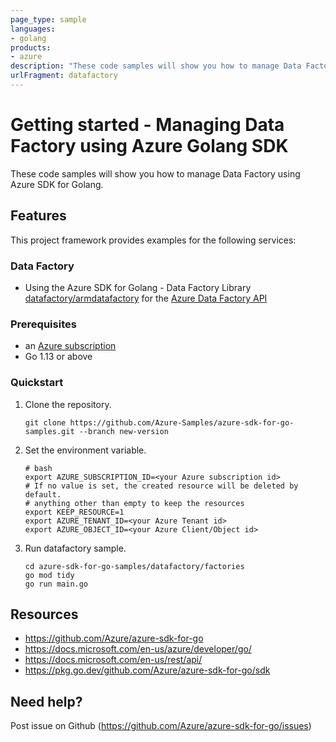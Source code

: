 ```yaml
---
page_type: sample
languages:
- golang
products:
- azure
description: "These code samples will show you how to manage Data Factory using Azure SDK for Golang."
urlFragment: datafactory
---
```


# Getting started - Managing Data Factory using Azure Golang SDK

These code samples will show you how to manage Data Factory using Azure SDK for Golang.

## Features

This project framework provides examples for the following services:

### Data Factory
* Using the Azure SDK for Golang - Data Factory Library [datafactory/armdatafactory](https://pkg.go.dev/github.com/Azure/azure-sdk-for-go/sdk/resourcemanager/datafactory/armdatafactory) for the [Azure Data Factory API](https://docs.microsoft.com/en-us/rest/api/datafactory/)

### Prerequisites
* an [Azure subscription](https://azure.microsoft.com)
* Go 1.13 or above

### Quickstart

1. Clone the repository.

    ```
    git clone https://github.com/Azure-Samples/azure-sdk-for-go-samples.git --branch new-version
    ```
   
2. Set the environment variable.

   ```
   # bash
   export AZURE_SUBSCRIPTION_ID=<your Azure subscription id> 
   # If no value is set, the created resource will be deleted by default.
   # anything other than empty to keep the resources
   export KEEP_RESOURCE=1 
   export AZURE_TENANT_ID=<your Azure Tenant id>          
   export AZURE_OBJECT_ID=<your Azure Client/Object id> 
   ```

3. Run datafactory sample.

    ```
    cd azure-sdk-for-go-samples/datafactory/factories
    go mod tidy
    go run main.go
    ```
   
## Resources

- https://github.com/Azure/azure-sdk-for-go
- https://docs.microsoft.com/en-us/azure/developer/go/
- https://docs.microsoft.com/en-us/rest/api/
- https://pkg.go.dev/github.com/Azure/azure-sdk-for-go/sdk

## Need help?

Post issue on Github (https://github.com/Azure/azure-sdk-for-go/issues)
